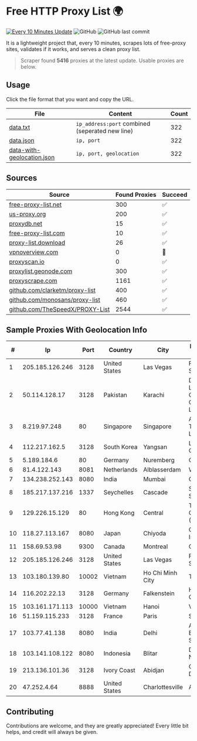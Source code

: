 
# Free HTTP Proxy List 🌍

[![Every 10 Minutes Update](https://github.com/mertguvencli/http-proxy-list/actions/workflows/main.yml/badge.svg?branch=main)](https://github.com/mertguvencli/http-proxy-list/actions/workflows/main.yml)
![GitHub](https://img.shields.io/github/license/mertguvencli/http-proxy-list)
![GitHub last commit](https://img.shields.io/github/last-commit/mertguvencli/http-proxy-list)

It is a lightweight project that, every 10 minutes, scrapes lots of free-proxy sites, validates if it works, and serves a clean proxy list.


> Scraper found **5416** proxies at the latest update. Usable proxies are below.

## Usage

Click the file format that you want and copy the URL.


|File|Content|Count|
|----|-------|-----|
|[data.txt](https://raw.githubusercontent.com/mertguvencli/http-proxy-list/main/proxy-list/data.txt)|`ip_address:port` combined (seperated new line)|322|
|[data.json](https://raw.githubusercontent.com/mertguvencli/http-proxy-list/main/proxy-list/data.json)|`ip, port`|322|
|[data-with-geolocation.json](https://raw.githubusercontent.com/mertguvencli/http-proxy-list/main/proxy-list/data-with-geolocation.json)|`ip, port, geolocation`|322|

## Sources

|Source|Found Proxies|Succeed|
|------|-------------|-------|
|[free-proxy-list.net](https://free-proxy-list.net)|300|✅|
|[us-proxy.org](https://www.us-proxy.org)|200|✅|
|[proxydb.net](http://proxydb.net)|15|✅|
|[free-proxy-list.com](https://free-proxy-list.com/?page=&port=&type%5B%5D=http&type%5B%5D=https&up_time=0&search=Search)|10|✅|
|[proxy-list.download](https://www.proxy-list.download/HTTP)|26|✅|
|[vpnoverview.com](https://vpnoverview.com/privacy/anonymous-browsing/free-proxy-servers)|0|🚫|
|[proxyscan.io](https://www.proxyscan.io)|0|✅|
|[proxylist.geonode.com](https://proxylist.geonode.com/api/proxy-list?limit=300&page=1&sort_by=lastChecked&sort_type=desc&protocols=http,https)|300|✅|
|[proxyscrape.com](https://api.proxyscrape.com/v2/?request=displayproxies&protocol=http&timeout=10000&country=all&ssl=all&anonymity=all)|1161|✅|
|[github.com/clarketm/proxy-list](https://raw.githubusercontent.com/clarketm/proxy-list/master/proxy-list-raw.txt)|400|✅|
|[github.com/monosans/proxy-list](https://raw.githubusercontent.com/monosans/proxy-list/main/proxies/http.txt)|460|✅|
|[github.com/TheSpeedX/PROXY-List](https://raw.githubusercontent.com/TheSpeedX/PROXY-List/master/http.txt)|2544|✅|


## Sample Proxies With Geolocation Info

|#|Ip|Port|Country|City|Internet Service Provider|
|-|--|----|-------|----|-------------------------|
|1|205.185.126.246|3128|United States|Las Vegas|FranTech Solutions|
|2|50.114.128.17|3128|Pakistan|Karachi|Delta Centric LLC, Comcast Cable Communications, LLC|
|3|8.219.97.248|80|Singapore|Singapore|Alibaba (US) Technology Co., Ltd.|
|4|112.217.162.5|3128|South Korea|Yangsan|LG DACOM Corporation|
|5|5.189.184.6|80|Germany|Nuremberg|Contabo GmbH|
|6|81.4.122.143|8081|Netherlands|Alblasserdam|WeservIT|
|7|134.238.252.143|8080|India|Mumbai|Google LLC|
|8|185.217.137.216|1337|Seychelles|Cascade|Stallion Network Services Limited|
|9|129.226.15.129|80|Hong Kong|Central|Tencent Cloud Computing (Beijing) Co|
|10|118.27.113.167|8080|Japan|Chiyoda|GMO Internet, Inc.|
|11|158.69.53.98|9300|Canada|Montreal|OVH SAS|
|12|205.185.126.246|3128|United States|Las Vegas|FranTech Solutions|
|13|103.180.139.80|10002|Vietnam|Ho Chi Minh City|TANHOANGVINA|
|14|116.202.22.13|3128|Germany|Falkenstein|Hetzner Online GmbH|
|15|103.161.171.113|10000|Vietnam|Hanoi|VINABISON|
|16|51.159.115.233|3128|France|Paris|SCALEWAY|
|17|103.77.41.138|8080|India|Delhi|Anjani Broadband Solutions Pvt Ltd|
|18|103.141.108.122|8080|Indonesia|Blitar|Data Buana Nusantara|
|19|213.136.101.36|3128|Ivory Coast|Abidjan|ORANGE COTE D'IVOIRE|
|20|47.252.4.64|8888|United States|Charlottesville|Alibaba.com LLC|



## Contributing

Contributions are welcome, and they are greatly appreciated! Every
little bit helps, and credit will always be given.

